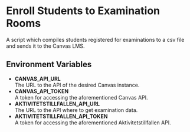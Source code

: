 # Enroll Students to Examination Rooms

A script which compiles students registered for examinations to a csv file and sends it to the Canvas LMS.

## Environment Variables

- **CANVAS_API_URL**\
  The URL to the API of the desired Canvas instance.
- **CANVAS_API_TOKEN**\
  A token for accessing the aforementioned Canvas API.
- **AKTIVITETSTILLFALLEN_API_URL**\
  The URL to the API where to get examination data.
- **AKTIVITETSTILLFALLEN_API_TOKEN**\
  A token for accessing the aforementioned Aktivitetstillfallen API.
